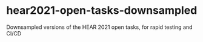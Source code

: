 # hear2021-open-tasks-downsampled
Downsampled versions of the HEAR 2021 open tasks, for rapid testing and CI/CD
